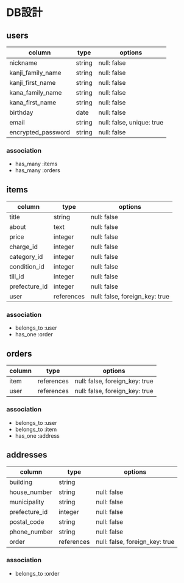 # DB設計
## users
| column                | type   | options                   |
| --------------------- | ------ | ------------------------- |
| nickname              | string | null: false               |
| kanji_family_name     | string | null: false               |
| kanji_first_name      | string | null: false               |
| kana_family_name      | string | null: false               |
| kana_first_name       | string | null: false               |
| birthday              | date   | null: false               |
| email                 | string | null: false, unique: true |
| encrypted_password    | string | null: false               |

### association
- has_many :items
- has_many :orders

## items
| column        | type       | options                        |
| ------------- | ---------- | ------------------------------ |
| title         | string     | null: false                    |
| about         | text       | null: false                    |
| price         | integer    | null: false                    |
| charge_id     | integer    | null: false                    |
| category_id   | integer    | null: false                    |
| condition_id  | integer    | null: false                    |
| till_id       | integer    | null: false                    |
| prefecture_id | integer    | null: false                    |
| user          | references | null: false, foreign_key: true |

### association
- belongs_to :user
- has_one :order

## orders
| column      | type       | options                        |
| ----------- | ---------- | ------------------------------ |
| item        | references | null: false, foreign_key: true |
| user        | references | null: false, foreign_key: true |

### association
- belongs_to :user
- belongs_to :item
- has_one :address

## addresses
| column        | type       | options                        |
| ------------- | ---------- | ------------------------------ |
| building      | string     |                                |
| house_number  | string     | null: false                    |
| municipality  | string     | null: false                    |
| prefecture_id | integer    | null: false                    |
| postal_code   | string     | null: false                    |
| phone_number  | string     | null: false                    |
| order         | references | null: false, foreign_key: true |

### association
- belongs_to :order